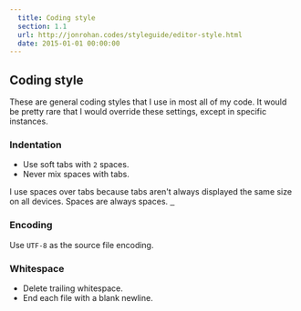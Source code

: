 ```yaml
---
  title: Coding style
  section: 1.1
  url: http://jonrohan.codes/styleguide/editor-style.html
  date: 2015-01-01 00:00:00
---
```


## Coding style

These are general coding styles that I use in most all of my code. It would be pretty rare that I would override these settings, except in specific instances.

### Indentation

* Use soft tabs with `2` spaces.
* Never mix spaces with tabs.

I use spaces over tabs because tabs aren't always displayed the same size on all devices. Spaces are always spaces. <u>&nbsp;&nbsp;</u>

### Encoding

Use `UTF-8` as the source file encoding.

### Whitespace

* Delete trailing whitespace.
* End each file with a blank newline.
